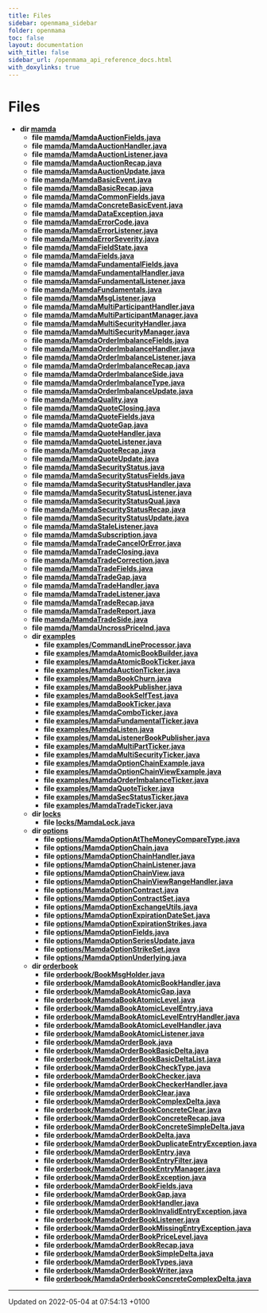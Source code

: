 ```yaml
---
title: Files
sidebar: openmama_sidebar
folder: openmama
toc: false
layout: documentation
with_title: false
sidebar_url: /openmama_api_reference_docs.html
with_doxylinks: true
---
```


# Files




* **dir [mamda](dir_84ee46c8faa1b8f7b3b4421327098c29.html#dir-mamda)** 
    * **file [mamda/MamdaAuctionFields.java](MamdaAuctionFields_8java.html#file-mamdaauctionfields.java)** 
    * **file [mamda/MamdaAuctionHandler.java](MamdaAuctionHandler_8java.html#file-mamdaauctionhandler.java)** 
    * **file [mamda/MamdaAuctionListener.java](MamdaAuctionListener_8java.html#file-mamdaauctionlistener.java)** 
    * **file [mamda/MamdaAuctionRecap.java](MamdaAuctionRecap_8java.html#file-mamdaauctionrecap.java)** 
    * **file [mamda/MamdaAuctionUpdate.java](MamdaAuctionUpdate_8java.html#file-mamdaauctionupdate.java)** 
    * **file [mamda/MamdaBasicEvent.java](MamdaBasicEvent_8java.html#file-mamdabasicevent.java)** 
    * **file [mamda/MamdaBasicRecap.java](MamdaBasicRecap_8java.html#file-mamdabasicrecap.java)** 
    * **file [mamda/MamdaCommonFields.java](MamdaCommonFields_8java.html#file-mamdacommonfields.java)** 
    * **file [mamda/MamdaConcreteBasicEvent.java](MamdaConcreteBasicEvent_8java.html#file-mamdaconcretebasicevent.java)** 
    * **file [mamda/MamdaDataException.java](MamdaDataException_8java.html#file-mamdadataexception.java)** 
    * **file [mamda/MamdaErrorCode.java](MamdaErrorCode_8java.html#file-mamdaerrorcode.java)** 
    * **file [mamda/MamdaErrorListener.java](MamdaErrorListener_8java.html#file-mamdaerrorlistener.java)** 
    * **file [mamda/MamdaErrorSeverity.java](MamdaErrorSeverity_8java.html#file-mamdaerrorseverity.java)** 
    * **file [mamda/MamdaFieldState.java](MamdaFieldState_8java.html#file-mamdafieldstate.java)** 
    * **file [mamda/MamdaFields.java](MamdaFields_8java.html#file-mamdafields.java)** 
    * **file [mamda/MamdaFundamentalFields.java](MamdaFundamentalFields_8java.html#file-mamdafundamentalfields.java)** 
    * **file [mamda/MamdaFundamentalHandler.java](MamdaFundamentalHandler_8java.html#file-mamdafundamentalhandler.java)** 
    * **file [mamda/MamdaFundamentalListener.java](MamdaFundamentalListener_8java.html#file-mamdafundamentallistener.java)** 
    * **file [mamda/MamdaFundamentals.java](MamdaFundamentals_8java.html#file-mamdafundamentals.java)** 
    * **file [mamda/MamdaMsgListener.java](MamdaMsgListener_8java.html#file-mamdamsglistener.java)** 
    * **file [mamda/MamdaMultiParticipantHandler.java](MamdaMultiParticipantHandler_8java.html#file-mamdamultiparticipanthandler.java)** 
    * **file [mamda/MamdaMultiParticipantManager.java](MamdaMultiParticipantManager_8java.html#file-mamdamultiparticipantmanager.java)** 
    * **file [mamda/MamdaMultiSecurityHandler.java](MamdaMultiSecurityHandler_8java.html#file-mamdamultisecurityhandler.java)** 
    * **file [mamda/MamdaMultiSecurityManager.java](MamdaMultiSecurityManager_8java.html#file-mamdamultisecuritymanager.java)** 
    * **file [mamda/MamdaOrderImbalanceFields.java](MamdaOrderImbalanceFields_8java.html#file-mamdaorderimbalancefields.java)** 
    * **file [mamda/MamdaOrderImbalanceHandler.java](MamdaOrderImbalanceHandler_8java.html#file-mamdaorderimbalancehandler.java)** 
    * **file [mamda/MamdaOrderImbalanceListener.java](MamdaOrderImbalanceListener_8java.html#file-mamdaorderimbalancelistener.java)** 
    * **file [mamda/MamdaOrderImbalanceRecap.java](MamdaOrderImbalanceRecap_8java.html#file-mamdaorderimbalancerecap.java)** 
    * **file [mamda/MamdaOrderImbalanceSide.java](MamdaOrderImbalanceSide_8java.html#file-mamdaorderimbalanceside.java)** 
    * **file [mamda/MamdaOrderImbalanceType.java](MamdaOrderImbalanceType_8java.html#file-mamdaorderimbalancetype.java)** 
    * **file [mamda/MamdaOrderImbalanceUpdate.java](MamdaOrderImbalanceUpdate_8java.html#file-mamdaorderimbalanceupdate.java)** 
    * **file [mamda/MamdaQuality.java](MamdaQuality_8java.html#file-mamdaquality.java)** 
    * **file [mamda/MamdaQuoteClosing.java](MamdaQuoteClosing_8java.html#file-mamdaquoteclosing.java)** 
    * **file [mamda/MamdaQuoteFields.java](MamdaQuoteFields_8java.html#file-mamdaquotefields.java)** 
    * **file [mamda/MamdaQuoteGap.java](MamdaQuoteGap_8java.html#file-mamdaquotegap.java)** 
    * **file [mamda/MamdaQuoteHandler.java](MamdaQuoteHandler_8java.html#file-mamdaquotehandler.java)** 
    * **file [mamda/MamdaQuoteListener.java](MamdaQuoteListener_8java.html#file-mamdaquotelistener.java)** 
    * **file [mamda/MamdaQuoteRecap.java](MamdaQuoteRecap_8java.html#file-mamdaquoterecap.java)** 
    * **file [mamda/MamdaQuoteUpdate.java](MamdaQuoteUpdate_8java.html#file-mamdaquoteupdate.java)** 
    * **file [mamda/MamdaSecurityStatus.java](MamdaSecurityStatus_8java.html#file-mamdasecuritystatus.java)** 
    * **file [mamda/MamdaSecurityStatusFields.java](MamdaSecurityStatusFields_8java.html#file-mamdasecuritystatusfields.java)** 
    * **file [mamda/MamdaSecurityStatusHandler.java](MamdaSecurityStatusHandler_8java.html#file-mamdasecuritystatushandler.java)** 
    * **file [mamda/MamdaSecurityStatusListener.java](MamdaSecurityStatusListener_8java.html#file-mamdasecuritystatuslistener.java)** 
    * **file [mamda/MamdaSecurityStatusQual.java](MamdaSecurityStatusQual_8java.html#file-mamdasecuritystatusqual.java)** 
    * **file [mamda/MamdaSecurityStatusRecap.java](MamdaSecurityStatusRecap_8java.html#file-mamdasecuritystatusrecap.java)** 
    * **file [mamda/MamdaSecurityStatusUpdate.java](MamdaSecurityStatusUpdate_8java.html#file-mamdasecuritystatusupdate.java)** 
    * **file [mamda/MamdaStaleListener.java](MamdaStaleListener_8java.html#file-mamdastalelistener.java)** 
    * **file [mamda/MamdaSubscription.java](MamdaSubscription_8java.html#file-mamdasubscription.java)** 
    * **file [mamda/MamdaTradeCancelOrError.java](MamdaTradeCancelOrError_8java.html#file-mamdatradecancelorerror.java)** 
    * **file [mamda/MamdaTradeClosing.java](MamdaTradeClosing_8java.html#file-mamdatradeclosing.java)** 
    * **file [mamda/MamdaTradeCorrection.java](MamdaTradeCorrection_8java.html#file-mamdatradecorrection.java)** 
    * **file [mamda/MamdaTradeFields.java](MamdaTradeFields_8java.html#file-mamdatradefields.java)** 
    * **file [mamda/MamdaTradeGap.java](MamdaTradeGap_8java.html#file-mamdatradegap.java)** 
    * **file [mamda/MamdaTradeHandler.java](MamdaTradeHandler_8java.html#file-mamdatradehandler.java)** 
    * **file [mamda/MamdaTradeListener.java](MamdaTradeListener_8java.html#file-mamdatradelistener.java)** 
    * **file [mamda/MamdaTradeRecap.java](MamdaTradeRecap_8java.html#file-mamdatraderecap.java)** 
    * **file [mamda/MamdaTradeReport.java](MamdaTradeReport_8java.html#file-mamdatradereport.java)** 
    * **file [mamda/MamdaTradeSide.java](MamdaTradeSide_8java.html#file-mamdatradeside.java)** 
    * **file [mamda/MamdaUncrossPriceInd.java](MamdaUncrossPriceInd_8java.html#file-mamdauncrosspriceind.java)** 
    * **dir [examples](dir_d7e7645000dd6883b43c30ad5b800db7.html#dir-examples)** 
        * **file [examples/CommandLineProcessor.java](CommandLineProcessor_8java.html#file-commandlineprocessor.java)** 
        * **file [examples/MamdaAtomicBookBuilder.java](MamdaAtomicBookBuilder_8java.html#file-mamdaatomicbookbuilder.java)** 
        * **file [examples/MamdaAtomicBookTicker.java](MamdaAtomicBookTicker_8java.html#file-mamdaatomicbookticker.java)** 
        * **file [examples/MamdaAuctionTicker.java](MamdaAuctionTicker_8java.html#file-mamdaauctionticker.java)** 
        * **file [examples/MamdaBookChurn.java](MamdaBookChurn_8java.html#file-mamdabookchurn.java)** 
        * **file [examples/MamdaBookPublisher.java](MamdaBookPublisher_8java.html#file-mamdabookpublisher.java)** 
        * **file [examples/MamdaBookSelfTest.java](MamdaBookSelfTest_8java.html#file-mamdabookselftest.java)** 
        * **file [examples/MamdaBookTicker.java](MamdaBookTicker_8java.html#file-mamdabookticker.java)** 
        * **file [examples/MamdaComboTicker.java](MamdaComboTicker_8java.html#file-mamdacomboticker.java)** 
        * **file [examples/MamdaFundamentalTicker.java](MamdaFundamentalTicker_8java.html#file-mamdafundamentalticker.java)** 
        * **file [examples/MamdaListen.java](MamdaListen_8java.html#file-mamdalisten.java)** 
        * **file [examples/MamdaListenerBookPublisher.java](MamdaListenerBookPublisher_8java.html#file-mamdalistenerbookpublisher.java)** 
        * **file [examples/MamdaMultiPartTicker.java](MamdaMultiPartTicker_8java.html#file-mamdamultipartticker.java)** 
        * **file [examples/MamdaMultiSecurityTicker.java](MamdaMultiSecurityTicker_8java.html#file-mamdamultisecurityticker.java)** 
        * **file [examples/MamdaOptionChainExample.java](MamdaOptionChainExample_8java.html#file-mamdaoptionchainexample.java)** 
        * **file [examples/MamdaOptionChainViewExample.java](MamdaOptionChainViewExample_8java.html#file-mamdaoptionchainviewexample.java)** 
        * **file [examples/MamdaOrderImbalanceTicker.java](MamdaOrderImbalanceTicker_8java.html#file-mamdaorderimbalanceticker.java)** 
        * **file [examples/MamdaQuoteTicker.java](MamdaQuoteTicker_8java.html#file-mamdaquoteticker.java)** 
        * **file [examples/MamdaSecStatusTicker.java](MamdaSecStatusTicker_8java.html#file-mamdasecstatusticker.java)** 
        * **file [examples/MamdaTradeTicker.java](MamdaTradeTicker_8java.html#file-mamdatradeticker.java)** 
    * **dir [locks](dir_ea29abc3e4ccc98716afe6a7d75b21d5.html#dir-locks)** 
        * **file [locks/MamdaLock.java](MamdaLock_8java.html#file-mamdalock.java)** 
    * **dir [options](dir_646ddd230067b693d6b668ad8995b3ca.html#dir-options)** 
        * **file [options/MamdaOptionAtTheMoneyCompareType.java](MamdaOptionAtTheMoneyCompareType_8java.html#file-mamdaoptionatthemoneycomparetype.java)** 
        * **file [options/MamdaOptionChain.java](MamdaOptionChain_8java.html#file-mamdaoptionchain.java)** 
        * **file [options/MamdaOptionChainHandler.java](MamdaOptionChainHandler_8java.html#file-mamdaoptionchainhandler.java)** 
        * **file [options/MamdaOptionChainListener.java](MamdaOptionChainListener_8java.html#file-mamdaoptionchainlistener.java)** 
        * **file [options/MamdaOptionChainView.java](MamdaOptionChainView_8java.html#file-mamdaoptionchainview.java)** 
        * **file [options/MamdaOptionChainViewRangeHandler.java](MamdaOptionChainViewRangeHandler_8java.html#file-mamdaoptionchainviewrangehandler.java)** 
        * **file [options/MamdaOptionContract.java](MamdaOptionContract_8java.html#file-mamdaoptioncontract.java)** 
        * **file [options/MamdaOptionContractSet.java](MamdaOptionContractSet_8java.html#file-mamdaoptioncontractset.java)** 
        * **file [options/MamdaOptionExchangeUtils.java](MamdaOptionExchangeUtils_8java.html#file-mamdaoptionexchangeutils.java)** 
        * **file [options/MamdaOptionExpirationDateSet.java](MamdaOptionExpirationDateSet_8java.html#file-mamdaoptionexpirationdateset.java)** 
        * **file [options/MamdaOptionExpirationStrikes.java](MamdaOptionExpirationStrikes_8java.html#file-mamdaoptionexpirationstrikes.java)** 
        * **file [options/MamdaOptionFields.java](MamdaOptionFields_8java.html#file-mamdaoptionfields.java)** 
        * **file [options/MamdaOptionSeriesUpdate.java](MamdaOptionSeriesUpdate_8java.html#file-mamdaoptionseriesupdate.java)** 
        * **file [options/MamdaOptionStrikeSet.java](MamdaOptionStrikeSet_8java.html#file-mamdaoptionstrikeset.java)** 
        * **file [options/MamdaOptionUnderlying.java](MamdaOptionUnderlying_8java.html#file-mamdaoptionunderlying.java)** 
    * **dir [orderbook](dir_f8eb1924b717d9a41826de4663c5c605.html#dir-orderbook)** 
        * **file [orderbook/BookMsgHolder.java](BookMsgHolder_8java.html#file-bookmsgholder.java)** 
        * **file [orderbook/MamdaBookAtomicBookHandler.java](MamdaBookAtomicBookHandler_8java.html#file-mamdabookatomicbookhandler.java)** 
        * **file [orderbook/MamdaBookAtomicGap.java](MamdaBookAtomicGap_8java.html#file-mamdabookatomicgap.java)** 
        * **file [orderbook/MamdaBookAtomicLevel.java](MamdaBookAtomicLevel_8java.html#file-mamdabookatomiclevel.java)** 
        * **file [orderbook/MamdaBookAtomicLevelEntry.java](MamdaBookAtomicLevelEntry_8java.html#file-mamdabookatomiclevelentry.java)** 
        * **file [orderbook/MamdaBookAtomicLevelEntryHandler.java](MamdaBookAtomicLevelEntryHandler_8java.html#file-mamdabookatomiclevelentryhandler.java)** 
        * **file [orderbook/MamdaBookAtomicLevelHandler.java](MamdaBookAtomicLevelHandler_8java.html#file-mamdabookatomiclevelhandler.java)** 
        * **file [orderbook/MamdaBookAtomicListener.java](MamdaBookAtomicListener_8java.html#file-mamdabookatomiclistener.java)** 
        * **file [orderbook/MamdaOrderBook.java](MamdaOrderBook_8java.html#file-mamdaorderbook.java)** 
        * **file [orderbook/MamdaOrderBookBasicDelta.java](MamdaOrderBookBasicDelta_8java.html#file-mamdaorderbookbasicdelta.java)** 
        * **file [orderbook/MamdaOrderBookBasicDeltaList.java](MamdaOrderBookBasicDeltaList_8java.html#file-mamdaorderbookbasicdeltalist.java)** 
        * **file [orderbook/MamdaOrderBookCheckType.java](MamdaOrderBookCheckType_8java.html#file-mamdaorderbookchecktype.java)** 
        * **file [orderbook/MamdaOrderBookChecker.java](MamdaOrderBookChecker_8java.html#file-mamdaorderbookchecker.java)** 
        * **file [orderbook/MamdaOrderBookCheckerHandler.java](MamdaOrderBookCheckerHandler_8java.html#file-mamdaorderbookcheckerhandler.java)** 
        * **file [orderbook/MamdaOrderBookClear.java](MamdaOrderBookClear_8java.html#file-mamdaorderbookclear.java)** 
        * **file [orderbook/MamdaOrderBookComplexDelta.java](MamdaOrderBookComplexDelta_8java.html#file-mamdaorderbookcomplexdelta.java)** 
        * **file [orderbook/MamdaOrderBookConcreteClear.java](MamdaOrderBookConcreteClear_8java.html#file-mamdaorderbookconcreteclear.java)** 
        * **file [orderbook/MamdaOrderBookConcreteRecap.java](MamdaOrderBookConcreteRecap_8java.html#file-mamdaorderbookconcreterecap.java)** 
        * **file [orderbook/MamdaOrderBookConcreteSimpleDelta.java](MamdaOrderBookConcreteSimpleDelta_8java.html#file-mamdaorderbookconcretesimpledelta.java)** 
        * **file [orderbook/MamdaOrderBookDelta.java](MamdaOrderBookDelta_8java.html#file-mamdaorderbookdelta.java)** 
        * **file [orderbook/MamdaOrderBookDuplicateEntryException.java](MamdaOrderBookDuplicateEntryException_8java.html#file-mamdaorderbookduplicateentryexception.java)** 
        * **file [orderbook/MamdaOrderBookEntry.java](MamdaOrderBookEntry_8java.html#file-mamdaorderbookentry.java)** 
        * **file [orderbook/MamdaOrderBookEntryFilter.java](MamdaOrderBookEntryFilter_8java.html#file-mamdaorderbookentryfilter.java)** 
        * **file [orderbook/MamdaOrderBookEntryManager.java](MamdaOrderBookEntryManager_8java.html#file-mamdaorderbookentrymanager.java)** 
        * **file [orderbook/MamdaOrderBookException.java](MamdaOrderBookException_8java.html#file-mamdaorderbookexception.java)** 
        * **file [orderbook/MamdaOrderBookFields.java](MamdaOrderBookFields_8java.html#file-mamdaorderbookfields.java)** 
        * **file [orderbook/MamdaOrderBookGap.java](MamdaOrderBookGap_8java.html#file-mamdaorderbookgap.java)** 
        * **file [orderbook/MamdaOrderBookHandler.java](MamdaOrderBookHandler_8java.html#file-mamdaorderbookhandler.java)** 
        * **file [orderbook/MamdaOrderBookInvalidEntryException.java](MamdaOrderBookInvalidEntryException_8java.html#file-mamdaorderbookinvalidentryexception.java)** 
        * **file [orderbook/MamdaOrderBookListener.java](MamdaOrderBookListener_8java.html#file-mamdaorderbooklistener.java)** 
        * **file [orderbook/MamdaOrderBookMissingEntryException.java](MamdaOrderBookMissingEntryException_8java.html#file-mamdaorderbookmissingentryexception.java)** 
        * **file [orderbook/MamdaOrderBookPriceLevel.java](MamdaOrderBookPriceLevel_8java.html#file-mamdaorderbookpricelevel.java)** 
        * **file [orderbook/MamdaOrderBookRecap.java](MamdaOrderBookRecap_8java.html#file-mamdaorderbookrecap.java)** 
        * **file [orderbook/MamdaOrderBookSimpleDelta.java](MamdaOrderBookSimpleDelta_8java.html#file-mamdaorderbooksimpledelta.java)** 
        * **file [orderbook/MamdaOrderBookTypes.java](MamdaOrderBookTypes_8java.html#file-mamdaorderbooktypes.java)** 
        * **file [orderbook/MamdaOrderBookWriter.java](MamdaOrderBookWriter_8java.html#file-mamdaorderbookwriter.java)** 
        * **file [orderbook/MamdaOrderbookConcreteComplexDelta.java](MamdaOrderbookConcreteComplexDelta_8java.html#file-mamdaorderbookconcretecomplexdelta.java)** 



-------------------------------

Updated on 2022-05-04 at 07:54:13 +0100
